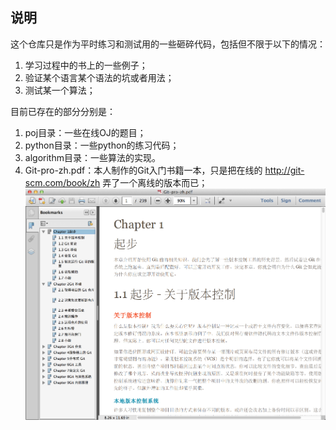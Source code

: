 ## 说明 ##

这个仓库只是作为平时练习和测试用的一些砸碎代码，包括但不限于以下的情况：

1. 学习过程中的书上的一些例子；
2. 验证某个语言某个语法的坑或者用法；
3. 测试某一个算法；

目前已存在的部分分别是：

1. poj目录：一些在线OJ的题目；
2. python目录：一些python的练习代码；
3. algorithm目录：一些算法的实现。
99. Git-pro-zh.pdf：本人制作的Git入门书籍一本，只是把在线的 http://git-scm.com/book/zh 弄了一个离线的版本而已；
![gitbook](images/gitbook-preview.png)
